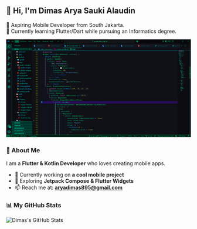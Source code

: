 ## 👋 Hi, I'm Dimas Arya Sauki Alaudin  
🚀 Aspiring Mobile Developer from South Jakarta.  
📱 Currently learning Flutter/Dart while pursuing an Informatics degree.  

![Banner](https://raw.githubusercontent.com/aryadimas99/aryadimas99/main/Screenshot%202025-02-11%20143005.png)

### 🌟 About Me  
I am a **Flutter & Kotlin Developer** who loves creating mobile apps.  
- 🔭 Currently working on **a cool mobile project**  
- 🌱 Exploring **Jetpack Compose & Flutter Widgets**  
- 📫 Reach me at: **aryadimas895@gmail.com**  

### 📊 My GitHub Stats  
![Dimas's GitHub Stats](https://github-readme-stats.vercel.app/api?username=aryadimas99&show_icons=true&theme=radical)

